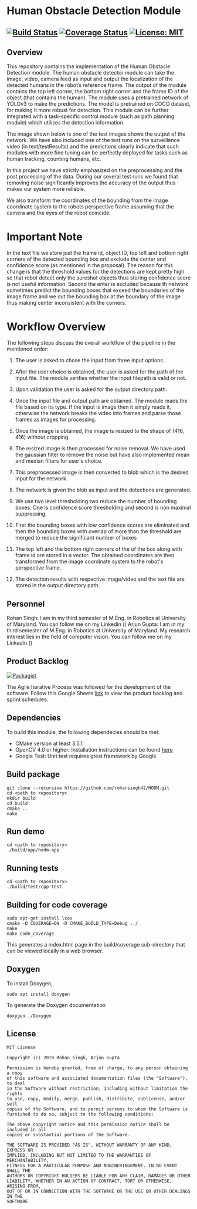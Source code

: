 # Human Obstacle Detection Module
[![Build Status](https://travis-ci.org/rohansingh42/HODM.svg?branch=master)](https://travis-ci.org/rohansingh42/HODM)
[![Coverage Status](https://coveralls.io/repos/github/rohansingh42/HODM/badge.svg?branch=master)](https://coveralls.io/github/rohansingh42/HODM?branch=master)
[![License: MIT](https://img.shields.io/badge/License-MIT-yellow.svg)](https://opensource.org/licenses/MIT)
---

## Overview

This repository contains the implementation of the Human Obstacle Detection module. The human obstacle detector module can take the image, video, camera feed as input and output the localization of the detected humans in the robot’s reference frame. The output of the module contains the top left corner, the bottom right corner and the frame ID of the object (that contains the human). The module uses a pretrained network of YOLOv3 to make the predictions. The model is pretrained on COCO dataset, for making it more robust for detection. This module can be further integrated with a task-specific control module (such as path planning module) which utilizes the detection information.

The image shown below is one of the test images shows the output of the network. We have also included one of the test runs on the surveillence video (in test/testResults) and the predictions clearly indicate that such modules with more fine tuning can be perfectly deployed for tasks such as human tracking, counting humans, etc. 

In this project we have strictly emphasized on the preprocessing and the post processing of the data. During our several test runs we found that removing noise significantly improves the accuracy of the output thus makes our system more reliable.

We also transform the coordinates of the bounding from the image coordinate system to the robots perspective frame assuming that the camera and the eyes of the robot coincide. 


# Important Note

In the text file we store just the frame id, object ID, top left and bottom right corners of the detected bounding box and exclude the center and confidence score (as mentioned in the proposal). The reason for this change is that the threshold values for the detections are kept pretty high so that robot detect only the sureshot objects thus storing confidence score is not useful information. Second the enter is excluded because th network sometimes predict the bounding boxes that exceed the boundaries of the image frame and we cut the bounding box at the boundary of the image thus making center inconsistent with the corners. 

# Workflow Overview

The following steps discuss the overall workflow of the pipeline in the mentioned order:

  1. The user is asked to chose the input from three input options.

  2. After the user choice is obtained, the user is asked for the path of the input file. The module verifies whether the input filepath is valid or not.

  3. Upon validation the user is asked for the output directory path.

  4. Once the input file and output path are obtained. The module reads the file based on its type. If the input is image then it simply reads it, otherwise the network breaks the video into frames and parse those frames as images for processing.

  5. Once the image is obtained, the image is resized to the shape of (416, 416) without cropping.

  6. The resized image is then processed for noise removal. We have used the gaussian filter to remove the noise but have also implemented mean and median filters for user's choice.

  7. This preprocessed image is then converted to blob which is the desired input for the network.

  8. The network is given the blob as input and the detections are generated.

  9. We use two level thresholding two reduce the number of bounding boxes. One is confidence score thresholding and second is non maximal suppressing. 

  10. First the bounding boxes with low confidence scores are eliminated and then the bounding boxes with overlap of more than the threshold are merged to reduce the significant number of boxes

  11. The top left and the bottom right corners of the of the box along with frame id are stored in a vector. The obtained coordinates are then transformed from the image coordinate system to the robot's perspective frame.

  12. The detection results with respective image/video and the text file are stored in the output directory path.

## Personnel 

Rohan Singh: I am in my third semester of M.Eng. in Robotics at University of Maryland. You can follow me on my Linkedin ()
Arjun Gupta: I am in my third semester of M.Eng. in Robotics at University of Maryland. My research interest lies in the field of computer vision. You can follow me on my Linkedin ()

## Product Backlog 
[![Packagist](https://img.shields.io/badge/AIP-Backlog-orange)](https://docs.google.com/spreadsheets/d/1Du2DV9m7JFUn_xO6RULXBDN6mna-3IR8e5ZURudZHeg/edit?usp=sharing)

The Agile Iterative Process was followed for the development of the software. Follow this Google Sheets [link](https://docs.google.com/spreadsheets/d/1Du2DV9m7JFUn_xO6RULXBDN6mna-3IR8e5ZURudZHeg/edit?usp=sharing) to view the product backlog and sprint schedules.

## Dependencies
To build this module, the following dependecies should be met:

- CMake version at least 3.5.1
- OpenCV 4.0 or higher: Installation instructions can be found [here](https://www.learnopencv.com/install-opencv-4-on-ubuntu-16-04/)
- Google Test: Unit test requires gtest framework by Google

## Build package

```
git clone --recursive https://github.com/rohansingh42/HODM.git
cd <path to repository>
mkdir build
cd build
cmake ..
make
```

## Run demo
```
cd <path to repository>
./build/app/hodm-app
```

## Running tests
```
cd <path to repository>
./build/test/cpp-test
```

## Building for code coverage 
```
sudo apt-get install lcov
cmake -D COVERAGE=ON -D CMAKE_BUILD_TYPE=Debug ../
make
make code_coverage
```
This generates a index.html page in the build/coverage sub-directory that can be viewed locally in a web browser.

## Doxygen
To install Doxygen, 
```
sudo apt install doxygen
```
To generate the Doxygen documentation 
```
doxygen ./Doxygen
```

## License

```
MIT License

Copyright (c) 2019 Rohan Singh, Arjun Gupta

Permission is hereby granted, free of charge, to any person obtaining a copy
of this software and associated documentation files (the "Software"), to deal
in the Software without restriction, including without limitation the rights
to use, copy, modify, merge, publish, distribute, sublicense, and/or sell
copies of the Software, and to permit persons to whom the Software is
furnished to do so, subject to the following conditions:

The above copyright notice and this permission notice shall be included in all
copies or substantial portions of the Software.

THE SOFTWARE IS PROVIDED "AS IS", WITHOUT WARRANTY OF ANY KIND, EXPRESS OR
IMPLIED, INCLUDING BUT NOT LIMITED TO THE WARRANTIES OF MERCHANTABILITY,
FITNESS FOR A PARTICULAR PURPOSE AND NONINFRINGEMENT. IN NO EVENT SHALL THE
AUTHORS OR COPYRIGHT HOLDERS BE LIABLE FOR ANY CLAIM, DAMAGES OR OTHER
LIABILITY, WHETHER IN AN ACTION OF CONTRACT, TORT OR OTHERWISE, ARISING FROM,
OUT OF OR IN CONNECTION WITH THE SOFTWARE OR THE USE OR OTHER DEALINGS IN THE
SOFTWARE.
```
